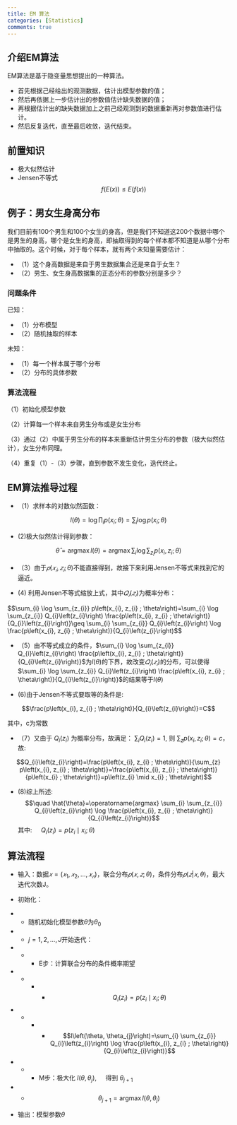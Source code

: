 ```yaml
---
title: EM 算法
categories: [Statistics]
comments: true
---
```


## 介绍EM算法

EM算法是基于隐变量思想提出的一种算法。

+ 首先根据己经给出的观测数据，估计出模型参数的值；
+ 然后再依据上一步估计出的参数值估计缺失数据的值；
+ 再根据估计出的缺失数据加上之前己经观测到的数据重新再对参数值进行估计。
+ 然后反复迭代，直至最后收敛，迭代结束。


## 前置知识

+ 极大似然估计
+ Jensen不等式
$$f(E(x))\le E(f(x))$$

## 例子：男女生身高分布

我们目前有100个男生和100个女生的身高，但是我们不知道这200个数据中哪个是男生的身高，哪个是女生的身高，即抽取得到的每个样本都不知道是从哪个分布中抽取的。这个时候，对于每个样本，就有两个未知量需要估计：
+ （1）这个身高数据是来自于男生数据集合还是来自于女生？
+ （2）男生、女生身高数据集的正态分布的参数分别是多少？

### 问题条件

已知：
+ （1）分布模型
+ （2）随机抽取的样本

未知：
+ （1）每一个样本属于哪个分布
+ （2）分布的具体参数

### 算法流程

（1）初始化模型参数

（2）计算每一个样本来自男生分布或是女生分布

（3）通过（2）中属于男生分布的样本来重新估计男生分布的参数（极大似然估计），女生分布同理。

（4）重复（1）-（3）步骤，直到参数不发生变化，迭代终止。

## EM算法推导过程

+ （1）求样本的对数似然函数：

$$
l(\theta)=\log \prod_{i} p\left(x_{i} ; \theta\right)=\sum_{i} \log p\left(x_{i} ; \theta\right)
$$

+ (2)极大似然估计得到参数：

$$
\hat{\theta}=\operatorname{argmax} l(\theta)=\operatorname{argmax} \sum_{i} \log \sum_{z_{i}} p\left(x_{i}, z_{i} ; \theta\right)
$$

+ （3）由于$𝑝(𝑥_𝑖,𝑧_𝑖;\theta)$不能直接得到，故接下来利用Jensen不等式来找到它的逼近。

+ (4) 利用Jensen不等式缩放上式，其中$𝑄_𝑖 (𝑧_𝑖 )$为概率分布：

$$\sum_{i} \log \sum_{z_{i}} p\left(x_{i}, z_{i} ; \theta\right)=\sum_{i} \log \sum_{z_{i}} Q_{i}\left(z_{i}\right) \frac{p\left(x_{i}, z_{i} ; \theta\right)}{Q_{i}\left(z_{i}\right)}\geq \sum_{i} \sum_{z_{i}} Q_{i}\left(z_{i}\right) \log \frac{p\left(x_{i}, z_{i} ; \theta\right)}{Q_{i}\left(z_{i}\right)$$

+ （5）由不等式成立的条件，$\sum_{i} \log \sum_{z_{i}} Q_{i}\left(z_{i}\right) \frac{p\left(x_{i}, z_{i} ; \theta\right)}{Q_{i}\left(z_{i}\right)}$为$l(\theta)$的下界，故改变$𝑄_𝑖 (𝑧_𝑖 )$的分布，可以使得$\sum_{i} \log \sum_{z_{i}} Q_{i}\left(z_{i}\right) \frac{p\left(x_{i}, z_{i} ; \theta\right)}{Q_{i}\left(z_{i}\right)}$的结果等于$l(\theta)$

+ (6)由于Jensen不等式要取等的条件是:

$$\frac{p\left(x_{i}, z_{i} ; \theta\right)}{Q_{i}\left(z_{i}\right)}=C$$

其中，c为常数
+ （7）又由于 $Q_{i}\left(z_{i}\right)$ 为概率分布，故满足： $\sum_{i} Q_{i}\left(z_{i}\right)=1$, 则 $\sum_{z} p\left(x_{i}, z_{i} ; \theta\right)=c$，故: 

$$Q_{i}\left(z_{i}\right)=\frac{p\left(x_{i}, z_{i} ; \theta\right)}{\sum_{z} p\left(x_{i}, z_{i} ; \theta\right)}=\frac{p\left(x_{i}, z_{i} ; \theta\right)}{p\left(x_{i} ; \theta\right)}=p\left(z_{i} \mid x_{i} ; \theta\right)$$

+ (8)综上所述: 
$$\quad \hat{\theta}=\operatorname{argmax} \sum_{i} \sum_{z_{i}} Q_{i}\left(z_{i}\right) \log \frac{p\left(x_{i}, z_{i} ; \theta\right)}{Q_{i}\left(z_{i}\right)}$$
其中: $\quad Q_{i}\left(z_{i}\right)=p\left(z_{i} \mid x_{i} ; \theta\right)$

## 算法流程

+ 输入：数据$𝑥=(𝑥_1,𝑥_2,…,𝑥_𝑛)$，联合分布$𝑝(𝑥,𝑧;\theta)$，条件分布$𝑝(𝑧|𝑥,\theta)$，最大迭代次数J。
+ 初始化：
+ + 随机初始化模型参数$\theta$为$\theta_0$
+ - $j=1,2,\dots,J$开始迭代：
+ - * E步：计算联合分布的条件概率期望
+ + + + $$Q_{i}\left(z_{i}\right)=p\left(z_{i} \mid x_{i} ; \theta\right)$$
+ + + + $$l\left(\theta, \theta_{j}\right)=\sum_{i} \sum_{z_{i}} Q_{i}\left(z_{i}\right) \log \frac{p\left(x_{i}, z_{i} ; \theta\right)}{Q_{i}\left(z_{i}\right)}$$
+ + + M步：极大化 $l\left(\theta, \theta_{j}\right), \quad$ 得到 $\theta_{j+1}$
+ + $$\theta_{j+1}=\operatorname{argmax} l\left(\theta, \theta_{j}\right)$$

+ 输出：模型参数$\theta$